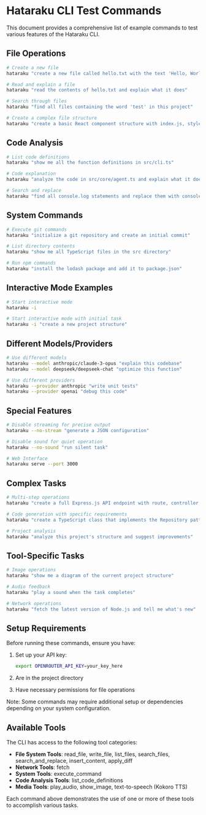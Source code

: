 # Hataraku CLI Test Commands

This document provides a comprehensive list of example commands to test various features of the Hataraku CLI.

## File Operations
```bash
# Create a new file
hataraku "create a new file called hello.txt with the text 'Hello, World!'"

# Read and explain a file
hataraku "read the contents of hello.txt and explain what it does"

# Search through files
hataraku "find all files containing the word 'test' in this project"

# Create a complex file structure
hataraku "create a basic React component structure with index.js, styles.css, and tests"
```

## Code Analysis
```bash
# List code definitions
hataraku "show me all the function definitions in src/cli.ts"

# Code explanation
hataraku "analyze the code in src/core/agent.ts and explain what it does"

# Search and replace
hataraku "find all console.log statements and replace them with console.debug"
```

## System Commands
```bash
# Execute git commands
hataraku "initialize a git repository and create an initial commit"

# List directory contents
hataraku "show me all TypeScript files in the src directory"

# Run npm commands
hataraku "install the lodash package and add it to package.json"
```

## Interactive Mode Examples
```bash
# Start interactive mode
hataraku -i

# Start interactive mode with initial task
hataraku -i "create a new project structure"
```

## Different Models/Providers
```bash
# Use different models
hataraku --model anthropic/claude-3-opus "explain this codebase"
hataraku --model deepseek/deepseek-chat "optimize this function"

# Use different providers
hataraku --provider anthropic "write unit tests"
hataraku --provider openai "debug this code"
```

## Special Features
```bash
# Disable streaming for precise output
hataraku --no-stream "generate a JSON configuration"

# Disable sound for quiet operation
hataraku --no-sound "run silent task"

# Web Interface
hataraku serve --port 3000
```

## Complex Tasks
```bash
# Multi-step operations
hataraku "create a full Express.js API endpoint with route, controller, and tests"

# Code generation with specific requirements
hataraku "create a TypeScript class that implements the Repository pattern"

# Project analysis
hataraku "analyze this project's structure and suggest improvements"
```

## Tool-Specific Tasks
```bash
# Image operations
hataraku "show me a diagram of the current project structure"

# Audio feedback
hataraku "play a sound when the task completes"

# Network operations
hataraku "fetch the latest version of Node.js and tell me what's new"
```

## Setup Requirements

Before running these commands, ensure you have:

1. Set up your API key:
   ```bash
   export OPENROUTER_API_KEY=your_key_here
   ```
   
2. Are in the project directory
3. Have necessary permissions for file operations

Note: Some commands may require additional setup or dependencies depending on your system configuration.

## Available Tools

The CLI has access to the following tool categories:

- **File System Tools**: read_file, write_file, list_files, search_files, search_and_replace, insert_content, apply_diff
- **Network Tools**: fetch
- **System Tools**: execute_command
- **Code Analysis Tools**: list_code_definitions
- **Media Tools**: play_audio, show_image, text-to-speech (Kokoro TTS)

Each command above demonstrates the use of one or more of these tools to accomplish various tasks. 